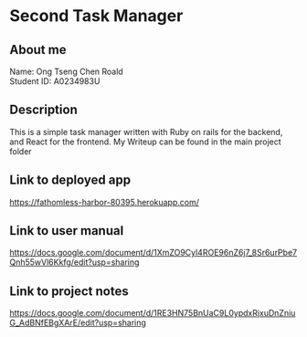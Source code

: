 # Second Task Manager

## About me
Name: Ong Tseng Chen Roald<br/>
Student ID: A0234983U

## Description
This is a simple task manager written with Ruby on rails for the backend, and React for the frontend. 
My Writeup can be found in the main project folder

## Link to deployed app
https://fathomless-harbor-80395.herokuapp.com/

## Link to user manual
https://docs.google.com/document/d/1XmZO9Cyl4ROE96nZ6j7_8Sr6urPbe7Qnh55wVl6Kkfg/edit?usp=sharing

## Link to project notes
https://docs.google.com/document/d/1RE3HN75BnUaC9L0ypdxRjxuDnZniuG_AdBNfEBgXArE/edit?usp=sharing



